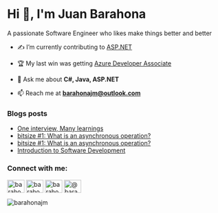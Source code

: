 <h1>Hi 👋, I'm Juan Barahona</h1>
<p>A passionate Software Engineer who likes make things better and better</p>

- ✍ I’m currently contributing to [ASP.NET](https://github.com/dotnet/aspnetcore)

- 🏆 My last win was getting [Azure Developer Associate](https://www.credly.com/badges/a7199e6b-5848-462d-a8fd-eeade01cab69)

- 💬 Ask me about **C#, Java, ASP.NET**

- 📫 Reach me at **barahonajm@outlook.com**

### Blogs posts
<!-- BLOG-POST-LIST:START -->
- [One interview, Many learnings](https://barahonajm.medium.com/one-interview-many-learnings-23fc900b65a3?source=rss-5991928385a0------2)
- [bitsize #1: What is an asynchronous operation?](https://dev.to/barahonajm/bitsize-1-what-is-an-asynchronous-operation-4m4a)
- [bitsize #1: What is an asynchronous operation?](https://barahonajm.medium.com/bitsize-1-what-is-an-asynchronous-operation-5c2dc2d8389e?source=rss-5991928385a0------2)
- [Introduction to Software Development](https://dev.to/barahonajm/introduction-to-software-development-2imi)
<!-- BLOG-POST-LIST:END -->

<h3 align="left">Connect with me:</h3>
<p align="left">
<a href="https://dev.to/barahonajm" target="blank"><img align="center" src="https://cdn.jsdelivr.net/npm/simple-icons@3.0.1/icons/dev-dot-to.svg" alt="barahonajm" height="30" width="40" /></a>
<a href="https://twitter.com/barahonajm" target="blank"><img align="center" src="https://cdn.jsdelivr.net/npm/simple-icons@3.0.1/icons/twitter.svg" alt="barahonajm" height="30" width="40" /></a>
<a href="https://linkedin.com/in/barahonajm" target="blank"><img align="center" src="https://cdn.jsdelivr.net/npm/simple-icons@3.0.1/icons/linkedin.svg" alt="barahonajm" height="30" width="40" /></a>
<a href="https://medium.com/@barahonajm" target="blank"><img align="center" src="https://cdn.jsdelivr.net/npm/simple-icons@3.0.1/icons/medium.svg" alt="@barahonajm" height="30" width="40" /></a>
</p>

<p><img align="center" src="https://github-readme-stats.vercel.app/api/top-langs?username=barahonajm&show_icons=true&locale=en&layout=compact" alt="barahonajm" /></p>
